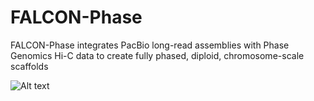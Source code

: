 # FALCON-Phase
FALCON-Phase integrates PacBio long-read assemblies with Phase Genomics Hi-C data to create fully phased, diploid, chromosome-scale scaffolds

![Alt text](logo/FP.jpg?raw=true "Title")
